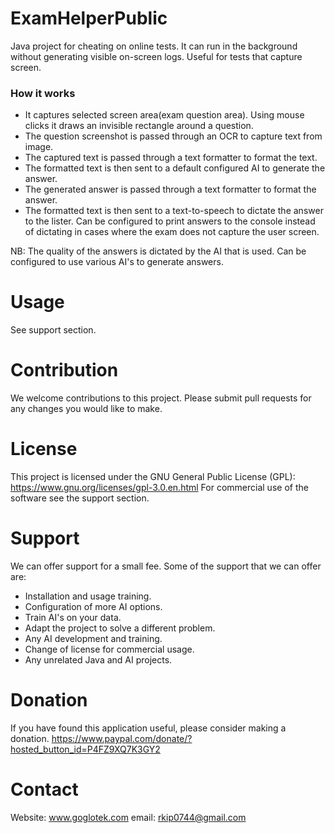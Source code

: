 # ExamHelperPublic
Java project for cheating on online tests. It can run in the background without generating visible on-screen logs. Useful for tests that capture screen.
### How it works
- It captures selected screen area(exam question area). Using mouse clicks it draws an invisible rectangle around a question.
- The question screenshot is passed through an OCR to capture text from image.
- The captured text is passed through a text formatter to format the text.
- The formatted text is then sent to a default configured AI to generate the answer.
- The generated answer is passed through a text formatter to format the answer.
- The formatted text is then sent to a text-to-speech to dictate the answer to the lister.
  Can be configured to print answers to the console instead of dictating in cases where the exam does not capture the user screen.

NB: The quality of the answers is dictated by the AI that is used. Can be configured to use various AI's to generate answers.
# Usage
See support section.

# Contribution
We welcome contributions to this project. Please submit pull requests for any changes you would like to make.

# License
This project is licensed under the GNU General Public License (GPL): https://www.gnu.org/licenses/gpl-3.0.en.html
For commercial use of the software see the support section.

# Support
We can offer support for a small fee.
Some of the support that we can offer are:
- Installation and usage training.
- Configuration of more AI options.
- Train AI's on your data.
- Adapt the project to solve a different problem.
- Any AI development and training.
- Change of license for commercial usage.
- Any unrelated Java and AI projects.
# Donation
If you have found this application useful, please consider making a donation.
https://www.paypal.com/donate/?hosted_button_id=P4FZ9XQ7K3GY2
# Contact
Website: www.goglotek.com
email: rkip0744@gmail.com
